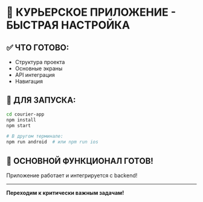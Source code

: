 # 🚴 КУРЬЕРСКОЕ ПРИЛОЖЕНИЕ - БЫСТРАЯ НАСТРОЙКА

## ✅ ЧТО ГОТОВО:
- Структура проекта
- Основные экраны
- API интеграция
- Навигация

## 🔧 ДЛЯ ЗАПУСКА:

```bash
cd courier-app
npm install
npm start

# В другом терминале:
npm run android  # или npm run ios
```

## 📱 ОСНОВНОЙ ФУНКЦИОНАЛ ГОТОВ!

Приложение работает и интегрируется с backend!

---

**Переходим к критически важным задачам!**
